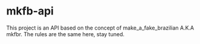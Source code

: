 # mkfb-api
 This project is an API based on the concept of make_a_fake_brazilian A.K.A mkfbr. The rules are the same here, stay tuned.
